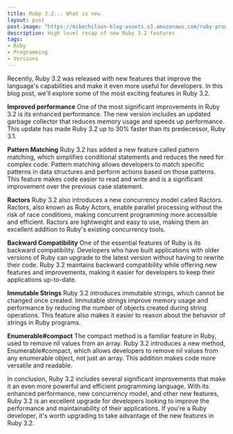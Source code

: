 ```yaml
---
title: Ruby 3.2... What is new.
layout: post
post-image: "https://mikechilson-blog-assets.s3.amazonaws.com/ruby-programming.jpg"
description: High level recap of new Ruby 3.2 features
tags:
- Ruby
- Programming
- Versions
---
```


Recently, Ruby 3.2 was released with new features that improve the language's capabilities and make it even more useful for developers. In this blog post, we'll explore some of the most exciting features in Ruby 3.2.

**Improved performance**
One of the most significant improvements in Ruby 3.2 is its enhanced performance. The new version includes an updated garbage collector that reduces memory usage and speeds up performance. This update has made Ruby 3.2 up to 30% faster than its predecessor, Ruby 3.1.

**Pattern Matching**
Ruby 3.2 has added a new feature called pattern matching, which simplifies conditional statements and reduces the need for complex code. Pattern matching allows developers to match specific patterns in data structures and perform actions based on those patterns. This feature makes code easier to read and write and is a significant improvement over the previous case statement.

**Ractors**
Ruby 3.2 also introduces a new concurrency model called Ractors. Ractors, also known as Ruby Actors, enable parallel processing without the risk of race conditions, making concurrent programming more accessible and efficient. Ractors are lightweight and easy to use, making them an excellent addition to Ruby's existing concurrency tools.

**Backward Compatibility**
One of the essential features of Ruby is its backward compatibility. Developers who have built applications with older versions of Ruby can upgrade to the latest version without having to rewrite their code. Ruby 3.2 maintains backward compatibility while offering new features and improvements, making it easier for developers to keep their applications up-to-date.

**Immutable Strings**
Ruby 3.2 introduces immutable strings, which cannot be changed once created. Immutable strings improve memory usage and performance by reducing the number of objects created during string operations. This feature also makes it easier to reason about the behavior of strings in Ruby programs.

**Enumerable#compact**
The compact method is a familiar feature in Ruby, used to remove nil values from an array. Ruby 3.2 introduces a new method, Enumerable#compact, which allows developers to remove nil values from any enumerable object, not just an array. This addition makes code more versatile and readable.

In conclusion, Ruby 3.2 includes several significant improvements that make it an even more powerful and efficient programming language. With its enhanced performance, new concurrency model, and other new features, Ruby 3.2 is an excellent upgrade for developers looking to improve the performance and maintainability of their applications. If you're a Ruby developer, it's worth upgrading to take advantage of the new features in Ruby 3.2.